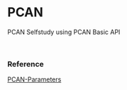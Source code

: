 # PCAN

PCAN Selfstudy using PCAN Basic API

<br/>

### Reference
<a href="https://www.peak-system.com/produktcd/Develop/PC%20interfaces/Windows/PCAN-Basic%20API/PCAN-Parameter_Documentation.pdf">PCAN-Parameters</a>